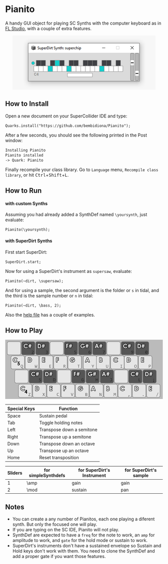 # Pianito
A handy GUI object for playing SC Synths with the computer keyboard as in [FL Studio](https://raw.githubusercontent.com/bembidiona/Pianito/master/HelpSource/Images/layout.png), with a couple of extra features.

<p align="center">
  <img width="458" height="173" src="https://raw.githubusercontent.com/bembidiona/Pianito/master/HelpSource/Images/pianito.png">
</p>

## How to Install

Open a new document on your SuperCollider IDE and type:

```
Quarks.install("https://github.com/bembidiona/Pianito");
```

After a few seconds, you should see the following printed in the Post window:

```
Installing Pianito
Pianito installed
-> Quark: Pianito
```

Finally recompile your class library. Go to `Language` menu, `Recompile class
library`, or hit <kbd>Ctrl</kbd>+<kbd>Shift</kbd>+<kbd>L</kbd>.

## How to Run 
#### with custom Synths
Assuming you had already added a SynthDef named `\yoursynth`, just evaluate:
```
Pianito(\yoursynth);
```

#### with SuperDirt Synths
First start SuperDirt:
```
SuperDirt.start;
```
Now for using a SuperDirt's instrument as `supersaw`, evaluate:
```
Pianito(~dirt, \supersaw);
```
And for using a sample, the second argument is the folder or `s` in tidal, and the third is the sample number or `n` in tidal:
```
Pianito(~dirt, \bass, 2);
```

Also the [help file](https://github.com/bembidiona/Pianito/blob/master/HelpSource/Classes/Pianito.schelp) has a couple of examples.

## How to Play
<p align="center">
  <img width="700" src="https://raw.githubusercontent.com/bembidiona/Pianito/master/HelpSource/Images/layout.png">
</p>

| Special Keys      | Function       |
| ---      | ---       |
| Space | Sustain pedal |
| Tab | Toggle holding notes |
| Left | Transpose down a semitone |
| Right | Transpose up a semitone |
| Down | Transpose down an octave |
| Up | Transpose up an octave |
| Home | Reset transposition |

| Sliders | for simpleSynthdefs | for SuperDirt's Instrument | for SuperDirt's sample |
| --- | --- | --- | --- |
| 1 | \amp | gain | gain |
| 2 | \mod | sustain | pan |

## Notes
- You can create a any number of Pianitos, each one playing a diferent synth. But only the focused one will play.
- If you are typing on the SC IDE, Pianito will not play.
- SynthDef are expected to have a `freq` for the note to work, an `amp` for amplitude to work, and `gate` for the hold mode or sustain to work.
- SuperDirt's instruments don't have a sustained envelope so Sustain and Hold keys don't work with them. You need to clone the SynthDef and add a proper gate if you want those features.
